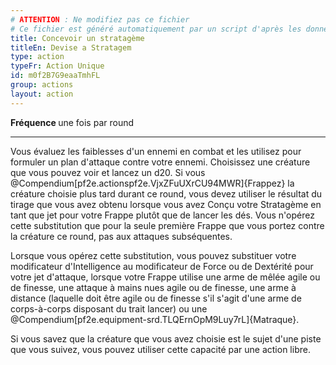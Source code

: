 ```yaml
---
# ATTENTION : Ne modifiez pas ce fichier
# Ce fichier est généré automatiquement par un script d'après les données du module Foundry VTT officiel et de sa traduction
title: Concevoir un stratagème
titleEn: Devise a Stratagem
type: action
typeFr: Action Unique
id: m0f2B7G9eaaTmhFL
group: actions
layout: action
---
```

<p><strong>Fréquence </strong>une fois par round</p><hr><p>Vous évaluez les faiblesses d'un ennemi en combat et les utilisez pour formuler un plan d'attaque contre votre ennemi. Choisissez une créature que vous pouvez voir et lancez un d20. Si vous @Compendium[pf2e.actionspf2e.VjxZFuUXrCU94MWR]{Frappez} la créature choisie plus tard durant ce round, vous devez utiliser le résultat du tirage que vous avez obtenu lorsque vous avez Conçu votre Stratagème en tant que jet pour votre Frappe plutôt que de lancer les dés. Vous n'opérez cette substitution que pour la seule première Frappe que vous portez contre la créature ce round, pas aux attaques subséquentes.</p><p>Lorsque vous opérez cette substitution, vous pouvez substituer votre modificateur d'Intelligence au modificateur de Force ou de Dextérité pour votre jet d'attaque, lorsque votre Frappe utilise une arme de mêlée agile ou de finesse, une attaque à mains nues agile ou de finesse, une arme à distance (laquelle doit être agile ou de finesse s'il s'agit d'une arme de corps-à-corps disposant du trait lancer) ou une @Compendium[pf2e.equipment-srd.TLQErnOpM9Luy7rL]{Matraque}.</p><p>Si vous savez que la créature que vous avez choisie est le sujet d'une piste que vous suivez, vous pouvez utiliser cette capacité par une action libre.</p>
